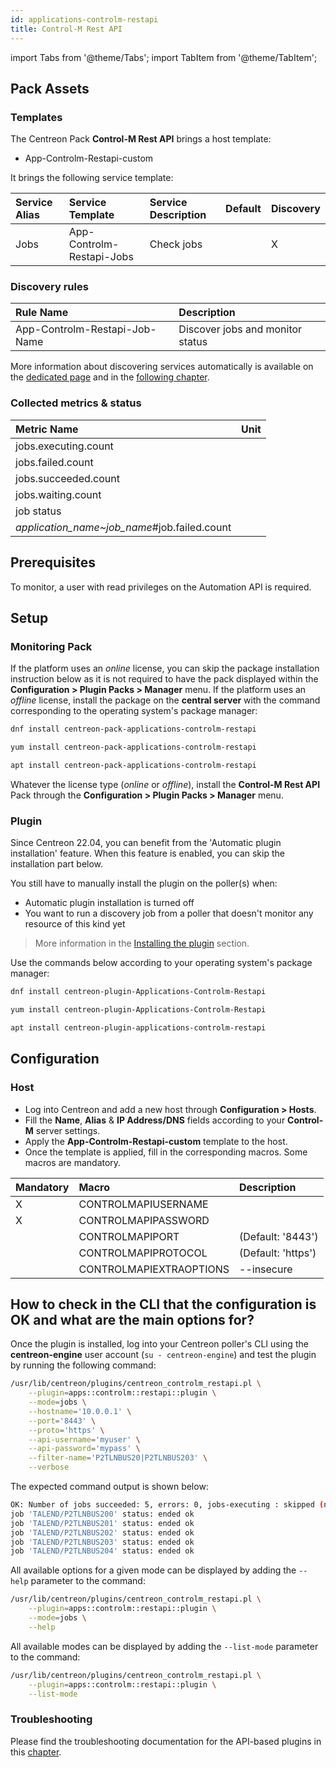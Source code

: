 ```yaml
---
id: applications-controlm-restapi
title: Control-M Rest API
---
```

import Tabs from '@theme/Tabs';
import TabItem from '@theme/TabItem';

## Pack Assets

### Templates

The Centreon Pack **Control-M Rest API** brings a host template:

* App-Controlm-Restapi-custom

It brings the following service template:

| Service Alias | Service Template          | Service Description | Default | Discovery |
|:--------------|:--------------------------|:--------------------|:--------|:----------|
| Jobs          | App-Controlm-Restapi-Jobs | Check jobs          |         | X         |

### Discovery rules

| Rule Name                     | Description                      |
|:------------------------------|:---------------------------------|
| App-Controlm-Restapi-Job-Name | Discover jobs and monitor status |

More information about discovering services automatically is available on the [dedicated page](/docs/monitoring/discovery/services-discovery)
and in the [following chapter](/docs/monitoring/discovery/services-discovery/#discovery-rules).

### Collected metrics & status

<Tabs groupId="sync">
<TabItem value="Jobs" label="Jobs">

| Metric Name                                  | Unit  |
|:---------------------------------------------|:------|
| jobs.executing.count                         |       |
| jobs.failed.count                            |       |
| jobs.succeeded.count                         |       |
| jobs.waiting.count                           |       |
| job status                                   |       |
| *application_name~job_name*#job.failed.count |       |

</TabItem>
</Tabs>

## Prerequisites

To monitor, a user with read privileges on the Automation API is required.

## Setup

### Monitoring Pack

If the platform uses an *online* license, you can skip the package installation
instruction below as it is not required to have the pack displayed within the
**Configuration > Plugin Packs > Manager** menu.
If the platform uses an *offline* license, install the package on the **central server**
with the command corresponding to the operating system's package manager:

<Tabs groupId="sync">
<TabItem value="Alma / RHEL / Oracle Linux 8" label="Alma / RHEL / Oracle Linux 8">

```bash
dnf install centreon-pack-applications-controlm-restapi
```

</TabItem>
<TabItem value="CentOS 7" label="CentOS 7">

```bash
yum install centreon-pack-applications-controlm-restapi
```

</TabItem>
<TabItem value="Debian 11" label="Debian 11">

```bash
apt install centreon-pack-applications-controlm-restapi
```

</TabItem>
</Tabs>

Whatever the license type (*online* or *offline*), install the **Control-M Rest API** Pack through
the **Configuration > Plugin Packs > Manager** menu.

### Plugin

Since Centreon 22.04, you can benefit from the 'Automatic plugin installation' feature.
When this feature is enabled, you can skip the installation part below.

You still have to manually install the plugin on the poller(s) when:
- Automatic plugin installation is turned off
- You want to run a discovery job from a poller that doesn't monitor any resource of this kind yet

> More information in the [Installing the plugin](/docs/monitoring/pluginpacks/#installing-the-plugin) section.

Use the commands below according to your operating system's package manager:

<Tabs groupId="sync">
<TabItem value="Alma / RHEL / Oracle Linux 8" label="Alma / RHEL / Oracle Linux 8">

```bash
dnf install centreon-plugin-Applications-Controlm-Restapi
```

</TabItem>
<TabItem value="CentOS 7" label="CentOS 7">

```bash
yum install centreon-plugin-Applications-Controlm-Restapi
```

</TabItem>
<TabItem value="Debian 11" label="Debian 11">

```bash
apt install centreon-plugin-applications-controlm-restapi
```

</TabItem>
</Tabs>

## Configuration

### Host

* Log into Centreon and add a new host through **Configuration > Hosts**.
* Fill the **Name**, **Alias** & **IP Address/DNS** fields according to your **Control-M** server settings.
* Apply the **App-Controlm-Restapi-custom** template to the host.
* Once the template is applied, fill in the corresponding macros. Some macros are mandatory.

| Mandatory   | Macro                   | Description        |
|:------------|:------------------------|:-------------------|
| X           | CONTROLMAPIUSERNAME     |                    |
| X           | CONTROLMAPIPASSWORD     |                    |
|             | CONTROLMAPIPORT         | (Default: '8443')  |
|             | CONTROLMAPIPROTOCOL     | (Default: 'https') |
|             | CONTROLMAPIEXTRAOPTIONS | --insecure         |

## How to check in the CLI that the configuration is OK and what are the main options for?

Once the plugin is installed, log into your Centreon poller's CLI using the
**centreon-engine** user account (`su - centreon-engine`) and test the plugin by
running the following command:

```bash
/usr/lib/centreon/plugins/centreon_controlm_restapi.pl \
    --plugin=apps::controlm::restapi::plugin \
    --mode=jobs \
    --hostname='10.0.0.1' \
    --port='8443' \
    --proto='https' \
    --api-username='myuser' \
    --api-password='mypass' \
    --filter-name='P2TLNBUS20|P2TLNBUS203' \
    --verbose
```

The expected command output is shown below:

```bash
OK: Number of jobs succeeded: 5, errors: 0, jobs-executing : skipped (no value(s)), waiting: 0 - All jobs are ok | 'jobs.succeeded.count'=5;;;0;5 'jobs.failed.count'=0;;;0;5 'jobs.waiting.count'=0;;;0;5 'TALEND~P2TLNBUS200#job.failed.count'=1;;;0; 'TALEND~P2TLNBUS201#job.failed.count'=1;;;0; 'TALEND~P2TLNBUS202#job.failed.count'=1;;;0; 'TALEND~P2TLNBUS203#job.failed.count'=1;;;0; 'TALEND~P2TLNBUS204#job.failed.count'=1;;;0;
job 'TALEND/P2TLNBUS200' status: ended ok
job 'TALEND/P2TLNBUS201' status: ended ok
job 'TALEND/P2TLNBUS202' status: ended ok
job 'TALEND/P2TLNBUS203' status: ended ok
job 'TALEND/P2TLNBUS204' status: ended ok
```

All available options for a given mode can be displayed by adding the
`--help` parameter to the command:

```bash
/usr/lib/centreon/plugins/centreon_controlm_restapi.pl \
    --plugin=apps::controlm::restapi::plugin \
    --mode=jobs \
    --help
```

All available modes can be displayed by adding the `--list-mode` parameter to
the command:

```bash
/usr/lib/centreon/plugins/centreon_controlm_restapi.pl \
    --plugin=apps::controlm::restapi::plugin \
    --list-mode
```

### Troubleshooting

Please find the troubleshooting documentation for the API-based plugins in
this [chapter](../getting-started/how-to-guides/troubleshooting-plugins.md#http-and-api-checks).
